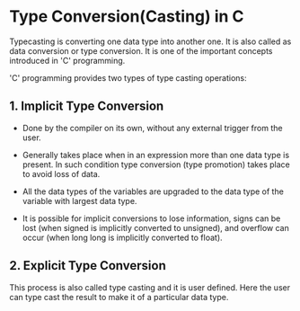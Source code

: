 # Type Conversion(Casting) in C
   
Typecasting is converting one data type into another one. It is also called as data conversion or type conversion. It is one of the important concepts introduced in 'C' programming.

'C' programming provides two types of type casting operations:

## 1. Implicit Type Conversion

* Done by the compiler on its own, without any external trigger from the user.
* Generally takes place when in an expression more than one data type is present. In such condition type conversion (type promotion) takes place to avoid loss of data.
* All the data types of the variables are upgraded to the data type of the variable with largest data type.

* It is possible for implicit conversions to lose information, signs can be lost (when signed is implicitly converted to unsigned), and overflow can occur (when long long is implicitly converted to float).

## 2. Explicit Type Conversion

This process is also called type casting and it is user defined. Here the user can type cast the result to make it of a particular data type.
